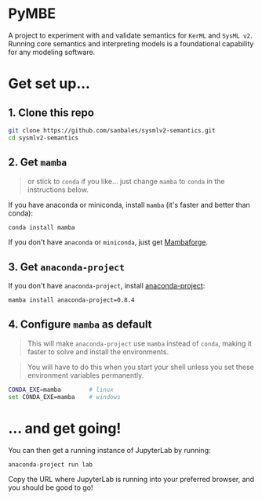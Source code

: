 # PyMBE

A project to experiment with and validate semantics for `KerML` and `SysML v2`. Running core semantics and interpreting models is a foundational capability for any modeling software.

# Get set up...

## 1. Clone this repo

```bash
git clone https://github.com/sanbales/sysmlv2-semantics.git
cd sysmlv2-semantics
```

## 2. Get `mamba`

> or stick to `conda` if you like...  just change `mamba` to `conda` in the instructions below.

If you have anaconda or miniconda, install `mamba` (it's faster and better than conda):

```bash
conda install mamba
```

If you don't have `anaconda` or `miniconda`, just get [Mambaforge](https://github.com/conda-forge/miniforge/releases/tag/4.9.2-5).

## 3. Get `anaconda-project`

If you don't have `anaconda-project`, install [anaconda-project](https://anaconda-project.readthedocs.io):

```bash
mamba install anaconda-project=0.8.4
```

## 4. Configure `mamba` as default

> This will make `anaconda-project` use `mamba` instead of `conda`, making it faster to solve and install the environments.

> You will have to do this when you start your shell unless you set these environment variables permanently.

```bash
CONDA_EXE=mamba        # linux
set CONDA_EXE=mamba    # windows
```

# ... and get going!

You can then get a running instance of JupyterLab by running:

```bash
anaconda-project run lab
```

Copy the URL where JupyterLab is running into your preferred browser, and you should be good to go!
